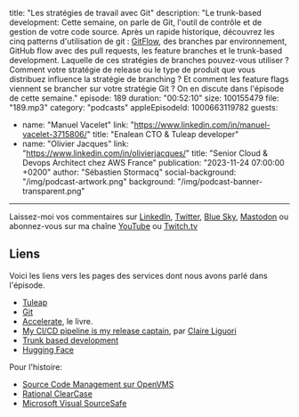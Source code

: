 title: "Les stratégies de travail avec Git"
description: "Le trunk-based development: Cette semaine, on parle de Git, l'outil de contrôle et de gestion de votre code source. Après un rapide historique, découvrez les cinq patterns d'utilisation de git : <a href='https://www.atlassian.com/git/tutorials/comparing-workflows/gitflow-workflow'>GitFlow</a>, des branches par environnement, GitHub flow avec des pull requests, les feature branches et le trunk-based development. Laquelle de ces stratégies de branches pouvez-vous utiliser ? Comment votre stratégie de release ou le type de produit que vous distribuez influence la stratégie de branching ? Et comment les feature flags viennent se brancher sur votre stratégie Git ? On en discute dans l'épisode de cette semaine."
episode: 189
duration: "00:52:10"
size: 100155479
file: "189.mp3"
category: "podcasts"
appleEpisodeId: 1000663119782
guests:
  - name: "Manuel Vacelet"
    link: "https://www.linkedin.com/in/manuel-vacelet-3715806/"
    title: "Enalean CTO & Tuleap developer"
  - name: "Olivier Jacques"
    link: "https://www.linkedin.com/in/olivierjacques/"
    title: "Senior Cloud & Devops Architect chez AWS France"
publication: "2023-11-24 07:00:00 +0200"
author: "Sébastien Stormacq"
social-background: "/img/podcast-artwork.png"
background: "/img/podcast-banner-transparent.png"
---

Laissez-moi vos commentaires sur [LinkedIn](https://www.linkedin.com/in/sebastienstormacq/), [Twitter](https://twitter.com/sebsto), [Blue Sky](https://bsky.app/profile/sebsto.bsky.social), [Mastodon](https://awscommunity.social/@sebsto) ou abonnez-vous sur ma chaîne [YouTube](https://www.youtube.com/sebsto) ou [Twitch.tv](https://www.twitch.tv/sebAWS)

## Liens
 
Voici les liens vers les pages des services dont nous avons parlé dans l'épisode.

- [Tuleap](https://www.tuleap.org/)
- [Git](https://git-scm.com/)
- [Accelerate](https://www.amazon.fr/Accelerate-Software-Performing-Technology-Organizations-ebook/dp/B07B9F83WM), le livre.
- [My CI/CD pipeline is my release captain](https://aws.amazon.com/builders-library/cicd-pipeline/), par [Claire Liguori](https://www.linkedin.com/in/clareliguori/)
- [Trunk based development](https://trunkbaseddevelopment.com/)
- [Hugging Face](https://huggingface.co/)

Pour l'histoire:

- [Source Code Management sur OpenVMS](https://vmssoftware.com/products/code-management-system/)
- [Rational ClearCase](https://en.wikipedia.org/wiki/Rational_ClearCase)
- [Microsoft Visual SourceSafe](https://en.wikipedia.org/wiki/Microsoft_Visual_SourceSafe)
